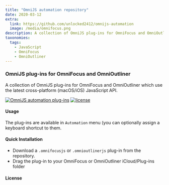 ```yaml
---
title: "OmniJS automation repository"
date: 2020-03-12
extra:
  link: https://github.com/unlocked2412/omnijs-automation
  image: /media/omnifocus.png
description: A collection of OmniJS plug-ins for OmniFocus and OmniOutliner.
taxonomies:
  tags:
    - JavaScript
    - OmniFocus
    - OmniOutliner
---
```


### OmniJS plug-ins for OmniFocus and OmniOutliner

A collection of OmniJS plug-ins for OmniFocus and OmniOutliner which use the latest cross-platform (macOS/iOS) JavaScript API.

[![OmniJS automation plug-ins][image-1]][1] [![license][image-2]][2]

#### Usage

The plug-ins are available in `Automation` menu (you can optionally assign a keyboard shortcut to them.

#### Quick Installation

- Download a `.omnifocusjs` or `.omnioutlinerjs` plug-in from the repository.
- Drag the plug-in to your OmniFocus or OmniOutliner iCloud/Plug-ins folder

#### License



[1]:	https://crates.io/crates/gpustat
[2]:	LICENSE

[image-1]:	https://img.shields.io/crates/v/gpustat.svg
[image-2]:	https://img.shields.io/github/license/alongwy/gpustat.svg?maxAge=86400